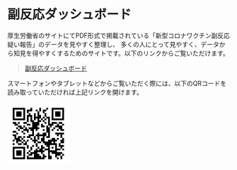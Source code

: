 # 副反応ダッシュボード

厚生労働省のサイトにてPDF形式で掲載されている「新型コロナワクチン副反応疑い報告」のデータを見やすく整理し、 多くの人にとって見やすく、データから知見を得やすくするためのサイトです。以下のリンクからご覧いただけます。

> [副反応ダッシュボード](https://kaede96az.github.io/my-test-site/#/)

スマートフォンやタブレットなどからご覧いただく際には、以下のQRコードを読み取っていただければ上記リンクを開けます。

![サイトのQRコード](./media/my-test-site-qr.png)

